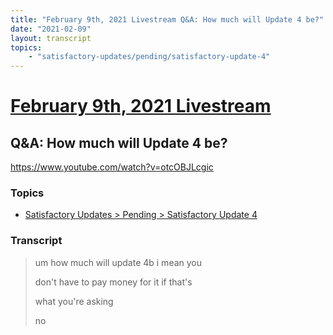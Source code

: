 ```yaml
---
title: "February 9th, 2021 Livestream Q&A: How much will Update 4 be?"
date: "2021-02-09"
layout: transcript
topics:
    - "satisfactory-updates/pending/satisfactory-update-4"
---
```

# [February 9th, 2021 Livestream](../2021-02-09.md)
## Q&A: How much will Update 4 be?
https://www.youtube.com/watch?v=otcOBJLcgic

### Topics
* [Satisfactory Updates > Pending > Satisfactory Update 4](../topics/satisfactory-updates/pending/satisfactory-update-4.md)

### Transcript

> um how much will update 4b i mean you
>
> don't have to pay money for it if that's
>
> what you're asking
>
> no
>
